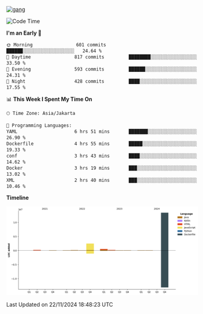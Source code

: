 <!-- [<img src='https://dev.karakun.com/assets/posts/2018-09-16-jc-java-article/3duke_suspects.jpg' alt='java'>](https://github.com/yeahbutstill) -->
[<img src='https://asset-2.tstatic.net/tribunnewswiki/foto/bank/images/Mozart.jpg' alt='gang'>](https://github.com/yeahbutstill)

<!--START_SECTION:waka-->
![Code Time](http://img.shields.io/badge/Code%20Time-2%2C930%20hrs%2054%20mins-blue)

**I'm an Early 🐤** 

```text
🌞 Morning                601 commits         ██████░░░░░░░░░░░░░░░░░░░   24.64 % 
🌆 Daytime                817 commits         ████████░░░░░░░░░░░░░░░░░   33.50 % 
🌃 Evening                593 commits         ██████░░░░░░░░░░░░░░░░░░░   24.31 % 
🌙 Night                  428 commits         ████░░░░░░░░░░░░░░░░░░░░░   17.55 % 
```


📊 **This Week I Spent My Time On** 

```text
🕑︎ Time Zone: Asia/Jakarta

💬 Programming Languages: 
YAML                     6 hrs 51 mins       ███████░░░░░░░░░░░░░░░░░░   26.90 % 
Dockerfile               4 hrs 55 mins       █████░░░░░░░░░░░░░░░░░░░░   19.33 % 
conf                     3 hrs 43 mins       ████░░░░░░░░░░░░░░░░░░░░░   14.62 % 
Docker                   3 hrs 19 mins       ███░░░░░░░░░░░░░░░░░░░░░░   13.02 % 
XML                      2 hrs 40 mins       ███░░░░░░░░░░░░░░░░░░░░░░   10.46 % 
```

**Timeline**

![Lines of Code chart](https://raw.githubusercontent.com/yeahbutstill/yeahbutstill/main/assets/bar_graph.png)


 Last Updated on 22/11/2024 18:48:23 UTC
<!--END_SECTION:waka-->
